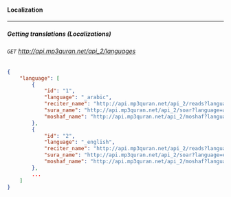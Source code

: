 #### Localization
-------------------------

##### Getting translations (Localizations)

###### `GET` http://api.mp3quran.net/api_2/languages

```json
{
	"language": [
		{
			"id": "1",
			"language": "_arabic",
			"reciter_name": "http://api.mp3quran.net/api_2/reads?language=ar",
			"sura_name": "http://api.mp3quran.net/api_2/soar?language=ar",
			"moshaf_name": "http://api.mp3quran.net/api_2/moshaf?language=ar"
		},
		{
			"id": "2",
			"language": "_english",
			"reciter_name": "http://api.mp3quran.net/api_2/reads?language=en",
			"sura_name": "http://api.mp3quran.net/api_2/soar?language=en",
			"moshaf_name": "http://api.mp3quran.net/api_2/moshaf?language=en"
		},
        ...
	]
}
```

